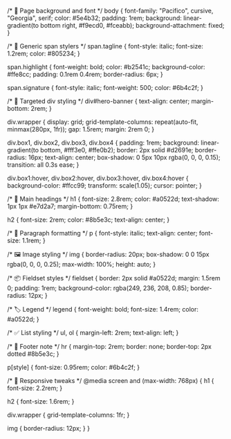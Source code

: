 /* 🌅 Page background and font */
body {
  font-family: "Pacifico", cursive, "Georgia", serif;
  color: #5e4b32;
  padding: 1rem;
  background: linear-gradient(to bottom right, #f9ecd0, #fceabb);
  background-attachment: fixed;
}

/* 🔖 Generic span stylers */
span.tagline {
  font-style: italic;
  font-size: 1.2rem;
  color: #805234;
}

span.highlight {
  font-weight: bold;
  color: #b2541c;
  background-color: #ffe8cc;
  padding: 0.1rem 0.4rem;
  border-radius: 6px;
}

span.signature {
  font-style: italic;
  font-weight: 500;
  color: #6b4c2f;
}

/* 🌟 Targeted div styling */
div#hero-banner {
  text-align: center;
  margin-bottom: 2rem;
}

div.wrapper {
  display: grid;
  grid-template-columns: repeat(auto-fit, minmax(280px, 1fr));
  gap: 1.5rem;
  margin: 2rem 0;
}

div.box1, div.box2, div.box3, div.box4 {
  padding: 1rem;
  background: linear-gradient(to bottom, #fff3e0, #ffe0b2);
  border: 2px solid #d2691e;
  border-radius: 16px;
  text-align: center;
  box-shadow: 0 5px 10px rgba(0, 0, 0, 0.15);
  transition: all 0.3s ease;
}

div.box1:hover,
div.box2:hover,
div.box3:hover,
div.box4:hover {
  background-color: #ffcc99;
  transform: scale(1.05);
  cursor: pointer;
}

/* 🌸 Main headings */
h1 {
  font-size: 2.8rem;
  color: #a0522d;
  text-shadow: 1px 1px #e7d2a7;
  margin-bottom: 0.75rem;
}

h2 {
  font-size: 2rem;
  color: #8b5e3c;
  text-align: center;
}

/* 📝 Paragraph formatting */
p {
  font-style: italic;
  text-align: center;
  font-size: 1.1rem;
}

/* 🖼️ Image styling */
img {
  border-radius: 20px;
  box-shadow: 0 0 15px rgba(0, 0, 0, 0.25);
  max-width: 100%;
  height: auto;
}

/* 📦 Fieldset styles */
fieldset {
  border: 2px solid #a0522d;
  margin: 1.5rem 0;
  padding: 1rem;
  background-color: rgba(249, 236, 208, 0.85);
  border-radius: 12px;
}

/* 🏷️ Legend */
legend {
  font-weight: bold;
  font-size: 1.4rem;
  color: #a0522d;
}

/* ✅ List styling */
ul, ol {
  margin-left: 2rem;
  text-align: left;
}

/* 🧾 Footer note */
hr {
  margin-top: 2rem;
  border: none;
  border-top: 2px dotted #8b5e3c;
}

p[style] {
  font-size: 0.95rem;
  color: #6b4c2f;
}

/* 📱 Responsive tweaks */
@media screen and (max-width: 768px) {
  h1 {
    font-size: 2.2rem;
  }

  h2 {
    font-size: 1.6rem;
  }

  div.wrapper {
    grid-template-columns: 1fr;
  }

  img {
    border-radius: 12px;
  }
}



